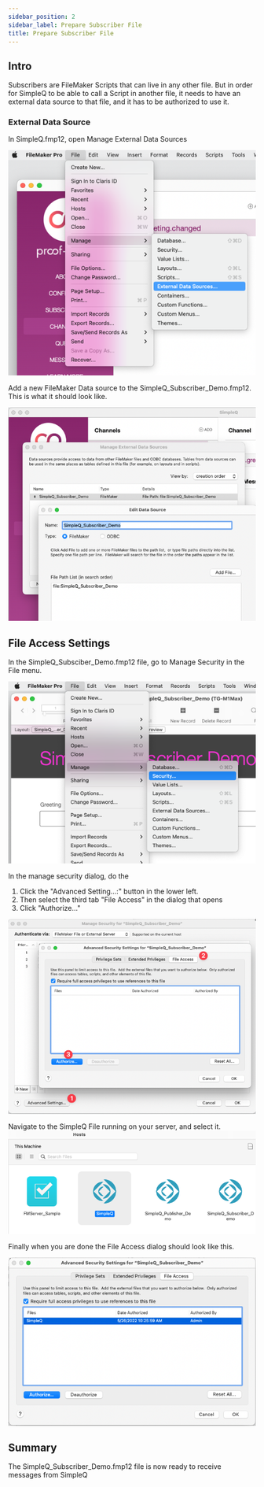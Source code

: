 ```yaml
---
sidebar_position: 2
sidebar_label: Prepare Subscriber File
title: Prepare Subscriber File
---
```


## Intro

Subscribers are FileMaker Scripts that can live in any other file. But in order for SimpleQ to be able to call a Script in another file, it needs to have an external data source to that file, and it has to be authorized to use it.

### External Data Source

In SimpleQ.fmp12, open Manage External Data Sources

![](images/CleanShot%202022-05-26%20at%2010.16.19.png)

Add a new FileMaker Data source to the SimpleQ_Subscriber_Demo.fmp12. This is what it should look like.

![](images/CleanShot%202022-05-26%20at%2010.15.23.png)

## File Access Settings

In the SimpleQ_Subsciber_Demo.fmp12 file, go to Manage Security in the File menu.

![](images/CleanShot%202022-05-26%20at%2010.21.03.png)

In the manage security dialog, do the

1.  Click the "Advanced Setting...:" button in the lower left.
2.  Then select the third tab "File Access" in the dialog that opens
3.  Click "Authorize..."

![](images/CleanShot%202022-05-26%20at%2010.21.39.png)

Navigate to the SimpleQ File running on your server, and select it.![](images/CleanShot%202022-05-26%20at%2010.25.36.png)

Finally when you are done the File Access dialog should look like this.

![](images/CleanShot%202022-05-26%20at%2010.26.04.png)

## Summary

The SimpleQ_Subscriber_Demo.fmp12 file is now ready to receive messages from SimpleQ

